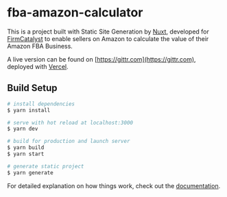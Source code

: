 # fba-amazon-calculator

This is a project built with Static Site Generation by [Nuxt](https://nuxtjs.org), developed for [FirmCatalyst](https://firmcatalyst.de) to enable sellers on Amazon to calculate the value of their Amazon FBA Business.

A live version can be found on [https://gittr.com](https://gittr.com), deployed with [Vercel](https://vercel.com).

## Build Setup

```bash
# install dependencies
$ yarn install

# serve with hot reload at localhost:3000
$ yarn dev

# build for production and launch server
$ yarn build
$ yarn start

# generate static project
$ yarn generate
```

For detailed explanation on how things work, check out the [documentation](https://nuxtjs.org).

